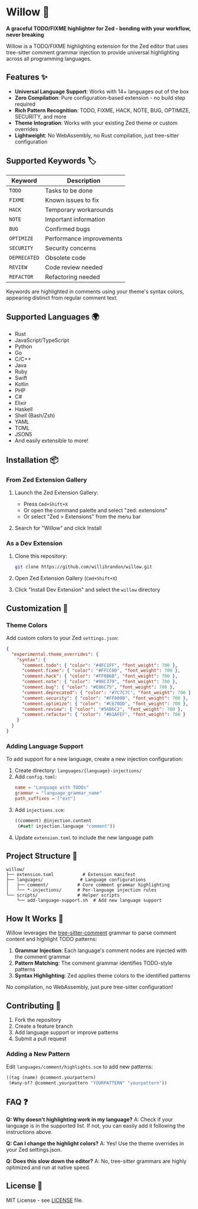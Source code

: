 # Willow 🌿

**A graceful TODO/FIXME highlighter for Zed - bending with your workflow, never breaking**

Willow is a TODO/FIXME highlighting extension for the Zed editor that uses tree-sitter comment grammar injection to provide universal highlighting across all programming languages.

## Features ✨

- **Universal Language Support**: Works with 14+ languages out of the box
- **Zero Compilation**: Pure configuration-based extension - no build step required
- **Rich Pattern Recognition**: TODO, FIXME, HACK, NOTE, BUG, OPTIMIZE, SECURITY, and more
- **Theme Integration**: Works with your existing Zed theme or custom overrides
- **Lightweight**: No WebAssembly, no Rust compilation, just tree-sitter configuration

## Supported Keywords 🏷️

| Keyword | Description |
|---------|-------------|
| `TODO` | Tasks to be done |
| `FIXME` | Known issues to fix |
| `HACK` | Temporary workarounds |
| `NOTE` | Important information |
| `BUG` | Confirmed bugs |
| `OPTIMIZE` | Performance improvements |
| `SECURITY` | Security concerns |
| `DEPRECATED` | Obsolete code |
| `REVIEW` | Code review needed |
| `REFACTOR` | Refactoring needed |

Keywords are highlighted in comments using your theme's syntax colors, appearing distinct from regular comment text.

## Supported Languages 🌍

- Rust
- JavaScript/TypeScript
- Python
- Go
- C/C++
- Java
- Ruby
- Swift
- Kotlin
- PHP
- C#
- Elixir
- Haskell
- Shell (Bash/Zsh)
- YAML
- TOML
- JSON5
- And easily extensible to more!

## Installation 📦

### From Zed Extension Gallery

1. Launch the Zed Extension Gallery:
   - Press `Cmd+Shift+X`
   - Or open the command palette and select "zed: extensions"
   - Or select "Zed > Extensions" from the menu bar

2. Search for "Willow" and click Install

### As a Dev Extension

1. Clone this repository:
   ```bash
   git clone https://github.com/willibrandon/willow.git
   ```

2. Open Zed Extension Gallery (`Cmd+Shift+X`)

3. Click "Install Dev Extension" and select the `willow` directory

## Customization 🎨

### Theme Colors

Add custom colors to your Zed `settings.json`:

```json
{
  "experimental.theme_overrides": {
    "syntax": {
      "comment.todo": { "color": "#4FC1FF", "font_weight": 700 },
      "comment.fixme": { "color": "#FFCC00", "font_weight": 700 },
      "comment.hack": { "color": "#FF6B6B", "font_weight": 700 },
      "comment.note": { "color": "#98C379", "font_weight": 700 },
      "comment.bug": { "color": "#E06C75", "font_weight": 700 },
      "comment.deprecated": { "color": "#7C7C7C", "font_weight": 700 },
      "comment.security": { "color": "#FF0000", "font_weight": 700 },
      "comment.optimize": { "color": "#C678DD", "font_weight": 700 },
      "comment.review": { "color": "#56B6C2", "font_weight": 700 },
      "comment.refactor": { "color": "#61AFEF", "font_weight": 700 }
    }
  }
}
```

### Adding Language Support

To add support for a new language, create a new injection configuration:

1. Create directory: `languages/{language}-injections/`
2. Add `config.toml`:
   ```toml
   name = "Language with TODOs"
   grammar = "language_grammar_name"
   path_suffixes = ["ext"]
   ```
3. Add `injections.scm`:
   ```scheme
   ((comment) @injection.content
    (#set! injection.language "comment"))
   ```
4. Update `extension.toml` to include the new language path

## Project Structure 📁

```
willow/
├── extension.toml           # Extension manifest
├── languages/              # Language configurations
│   ├── comment/           # Core comment grammar highlighting
│   └── *-injections/      # Per-language injection rules
└── scripts/               # Helper scripts
    └── add-language-support.sh  # Add new language support
```

## How It Works 🔧

Willow leverages the [tree-sitter-comment](https://github.com/stsewd/tree-sitter-comment) grammar to parse comment content and highlight TODO patterns:

1. **Grammar Injection**: Each language's comment nodes are injected with the comment grammar
2. **Pattern Matching**: The comment grammar identifies TODO-style patterns
3. **Syntax Highlighting**: Zed applies theme colors to the identified patterns

No compilation, no WebAssembly, just pure tree-sitter configuration!

## Contributing 🤝

1. Fork the repository
2. Create a feature branch
3. Add language support or improve patterns
4. Submit a pull request

### Adding a New Pattern

Edit `languages/comment/highlights.scm` to add new patterns:

```scheme
((tag (name) @comment.yourpattern)
 (#any-of? @comment.yourpattern "YOURPATTERN" "yourpattern"))
```

## FAQ ❓

**Q: Why doesn't highlighting work in my language?**
A: Check if your language is in the supported list. If not, you can easily add it following the instructions above.

**Q: Can I change the highlight colors?**
A: Yes! Use the theme overrides in your Zed settings.json.

**Q: Does this slow down the editor?**
A: No, tree-sitter grammars are highly optimized and run at native speed.

## License 📄

MIT License - see [LICENSE](LICENSE) file.